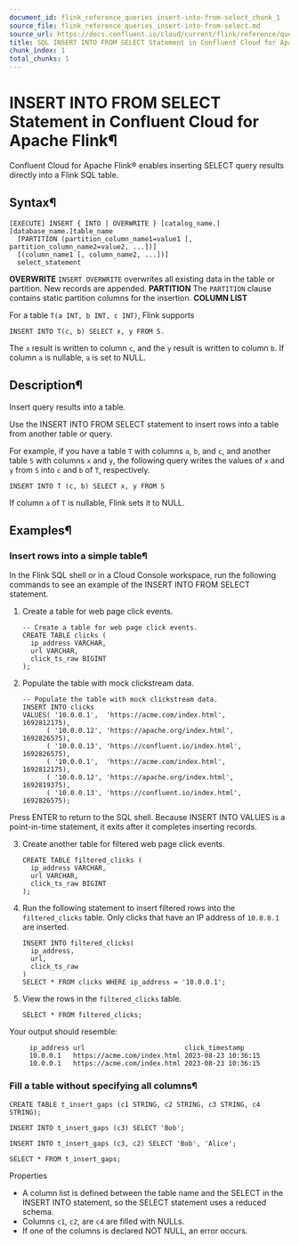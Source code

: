 ```yaml
---
document_id: flink_reference_queries_insert-into-from-select_chunk_1
source_file: flink_reference_queries_insert-into-from-select.md
source_url: https://docs.confluent.io/cloud/current/flink/reference/queries/insert-into-from-select.html
title: SQL INSERT INTO FROM SELECT Statement in Confluent Cloud for Apache Flink
chunk_index: 1
total_chunks: 1
---
```


# INSERT INTO FROM SELECT Statement in Confluent Cloud for Apache Flink¶

Confluent Cloud for Apache Flink® enables inserting SELECT query results directly into a Flink SQL table.

## Syntax¶

    [EXECUTE] INSERT { INTO | OVERWRITE } [catalog_name.][database_name.]table_name
      [PARTITION (partition_column_name1=value1 [, partition_column_name2=value2, ...])]
      [(column_name1 [, column_name2, ...])]
      select_statement

**OVERWRITE**
    `INSERT OVERWRITE` overwrites all existing data in the table or partition. New records are appended.
**PARTITION**
     The `PARTITION` clause contains static partition columns for the insertion.
**COLUMN LIST**

For a table `T(a INT, b INT, c INT)`, Flink supports

    INSERT INTO T(c, b) SELECT x, y FROM S.

The `x` result is written to column `c`, and the `y` result is written to column `b`. If column `a` is nullable, `a` is set to NULL.

## Description¶

Insert query results into a table.

Use the INSERT INTO FROM SELECT statement to insert rows into a table from another table or query.

For example, if you have a table `T` with columns `a`, `b`, and `c`, and another table `S` with columns `x` and `y`, the following query writes the values of `x` and `y` from `S` into `c` and `b` of `T`, respectively.

    INSERT INTO T (c, b) SELECT x, y FROM S

If column `a` of `T` is nullable, Flink sets it to NULL.

## Examples¶

### Insert rows into a simple table¶

In the Flink SQL shell or in a Cloud Console workspace, run the following commands to see an example of the INSERT INTO FROM SELECT statement.

  1. Create a table for web page click events.

         -- Create a table for web page click events.
         CREATE TABLE clicks (
           ip_address VARCHAR,
           url VARCHAR,
           click_ts_raw BIGINT
         );

  2. Populate the table with mock clickstream data.

         -- Populate the table with mock clickstream data.
         INSERT INTO clicks
         VALUES( '10.0.0.1',  'https://acme.com/index.html',     1692812175),
               ( '10.0.0.12', 'https://apache.org/index.html',   1692826575),
               ( '10.0.0.13', 'https://confluent.io/index.html', 1692826575),
               ( '10.0.0.1',  'https://acme.com/index.html',     1692812175),
               ( '10.0.0.12', 'https://apache.org/index.html',   1692819375),
               ( '10.0.0.13', 'https://confluent.io/index.html', 1692826575);

Press ENTER to return to the SQL shell. Because INSERT INTO VALUES is a point-in-time statement, it exits after it completes inserting records.

  3. Create another table for filtered web page click events.

         CREATE TABLE filtered_clicks (
           ip_address VARCHAR,
           url VARCHAR,
           click_ts_raw BIGINT
         );

  4. Run the following statement to insert filtered rows into the `filtered_clicks` table. Only clicks that have an IP address of `10.0.0.1` are inserted.

         INSERT INTO filtered_clicks(
           ip_address,
           url,
           click_ts_raw
         )
         SELECT * FROM clicks WHERE ip_address = '10.0.0.1';

  5. View the rows in the `filtered_clicks` table.

         SELECT * FROM filtered_clicks;

Your output should resemble:

         ip_address url                         click_timestamp
         10.0.0.1   https://acme.com/index.html 2023-08-23 10:36:15
         10.0.0.1   https://acme.com/index.html 2023-08-23 10:36:15

### Fill a table without specifying all columns¶

    CREATE TABLE t_insert_gaps (c1 STRING, c2 STRING, c3 STRING, c4 STRING);

    INSERT INTO t_insert_gaps (c3) SELECT 'Bob';

    INSERT INTO t_insert_gaps (c3, c2) SELECT 'Bob', 'Alice';

    SELECT * FROM t_insert_gaps;

Properties

* A column list is defined between the table name and the SELECT in the INSERT INTO statement, so the SELECT statement uses a reduced schema.
* Columns `c1`, `c2`, are `c4` are filled with NULLs.
* If one of the columns is declared NOT NULL, an error occurs.
